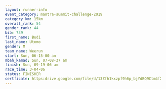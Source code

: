 ```yaml
---
layout: runner-info 
event_category: mantra-summit-challenge-2019 
category_km: 15km 
overall_rank: 54
gender_rank: 44
bib: 739
first_name: Budi
last_name: Utomo
gender: M
team_name: Weerun
start: Sun, 06-15-00 am
mbah_kamad: Sun, 07-08-37 am
finish: Sun, 09-19-06 am
race_time: 3-04-06
status: FINISHER
certficate: https:drive.google.com/file/d/13Zfh1kxzpf9h6p_bjYdBQ9Ctm4fXnQo3/view?usp=sharing
---
```

